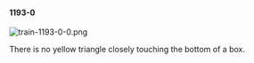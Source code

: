 #### 1193-0
![train-1193-0-0.png](https://github.com/lil-lab/nlvr/raw/master/nlvr/train/images/57/train-1193-0-0.png "train-1193-0-0.png")

There is no yellow triangle closely touching the bottom of a box.